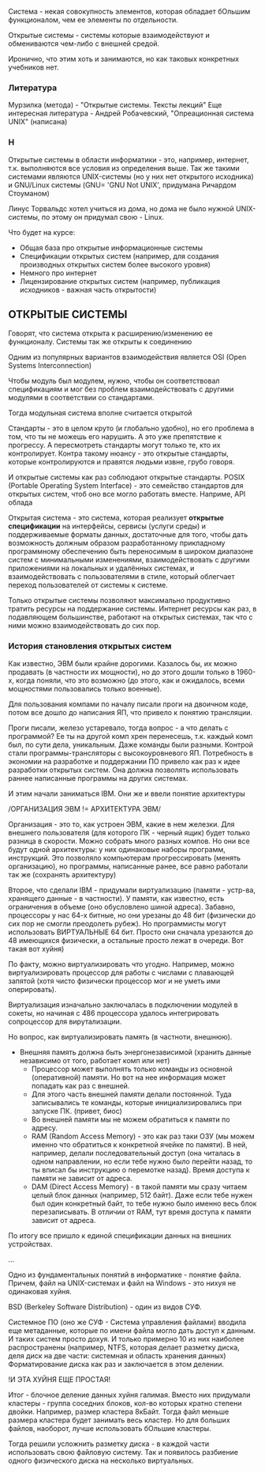 Система - некая совокупность элементов, которая обладает бОльшим функционалом, чем ее элементы по отдельности.

Открытые системы - системы которые взаимодействуют и обмениваются чем-либо с внешней средой.

Иронично, что этим хоть и занимаются, но как таковых конкретных учебников нет.

### Литература
Мурзилка (метода) - "Открытые системы. Тексты лекций"
Еще интересная литература - Андрей Робачевский, "Опреационная система UNIX" (написана)

### Н
Открытые системы в области информатики - это, например, интернет, т.к. выполняются все условия из определения выше. Так же такими системами являются UNIX-системы (но у них нет открытого исходника) и GNU/Linux системы (GNU= 'GNU Not UNIX', придумана Ричардом Стоуманом)

Линус Торвальдс хотел учиться из дома, но дома не было нужной UNIX-системы, по этому он придумал свою - Linux.

Что будет на курсе:
* Общая база про открытые информационные системы
* Спецификации открытых систем (например, для создания производных открытых систем более высокого уровня)
* Немного про интернет
* Лицензирование открытых систем (например, публикация исходников - важная часть открытости)

## ОТКРЫТЫЕ СИСТЕМЫ

Говорят, что система открыта к расширению/изменению ее функционалу.
Системы так же открыты к соединению 

Одним из популярных вариантов взаимодействия является OSI (Open Systems Interconnection)

Чтобы модуль был модулем, нужно, чтобы он соответствовал спецификациям и мог без проблем взаимодействовать с другими модулями в соответствии со стандартами.

Тогда модульная система вполне  считается открытой

Стандарты - это в целом круто (и глобально удобно), но его проблема в том, что ты не можешь его нарушить. А это уже препятствие к прогрессу. А пересмотреть стандарты могут только те, кто их контролирует. Контра такому нюансу - это открытые стандарты, которые контролируются и правятся людьми извне, грубо говоря.

И открытые системы как раз соблюдают открытые стандарты.
POSIX (Portable Operating System Interface) - это семейство стандартов для открытых систем, чтоб оно все могло работать вместе. Наприме, API облада

Открытая система - это система, которая реализует **открытые спецификации** на интерфейсы, сервисы (услуги среды) и поддерживаемые форматы данных, достаточные для того, чтобы дать возможность должным образом разработанному прикладному программному обеспечению быть переносимым в широком диапазоне систем с минимальными изменениями, взаимодействовать с другими приложениями на локальных и удалённых системах, и взаимодействовать с пользователями в стиле, который облегчает переход пользователей от системы к системе.

Только открытые системы позволяют максимально продуктивно тратить ресурсы на поддержание системы. Интернет ресурсы как раз, в подавляющем большинстве, работают на открытых системах, так что с ними можно взаимодействовать до сих пор.

### История становления открытых систем

Как известно, ЭВМ были крайне дорогими. Казалось бы, их можно продавать (в частности их мощности), но до этого дошли только в 1960-х, когда поняли, что это возможно (до этого, как и ожидалось, всеми мощностями пользовались только военные).

Для пользования компами по началу писали проги на двоичном коде, потом все дошло до написания ЯП, что привело к понятию трансляции.

Проги писали, железо устаревало, тогда вопрос - а что делать с программой? Ее ты на другой комп хрен перенесешь, т.к. каждый комп был, по сути дела, уникальным. Даже команды были разными. Контрой стали программы-трансляторы с высокоуровневого ЯП. Потребность в экономии на разработке и поддержании ПО привело как раз к идее разработки открытых систем. Она должна позволять использовать раннее написанные программы на других системах.

И этим начали заниматься IBM. Они же и ввели понятие архитектуры

/ОРГАНИЗАЦИЯ ЭВМ != АРХИТЕКТУРА ЭВМ/

Организация - это то, как устроен ЭВМ, какие в нем железки. Для внешнего пользователя (для которого ПК - черный ящик) будет только разница в скорости. Можно собрать много разных компов. Но они все будут одной архитектуры: у них одинаковые наборы программ, инструкций. Это позволяло компьютерам прогрессировать (менять организацию), но программы, написанные ранее, все равно работали так же (сохранять архитектуру)

Второе, что сделали IBM - придумали виртуализацию (памяти - устр-ва, хранящего данные -  в частности).
У памяти, как известно, есть ограничения в объеме (оно обусловлено шиной адреса). Забавно, процессоры у нас 64-х битные, но они урезаны до 48 бит (физически до сих пор не смогли преодолеть рубеж). Но программисты могут использовать ВИРТУАЛЬНЫЕ 64 бит. Просто они сначала урезаются до 48 имеющихся физически, а остальные просто лежат в очереди. Вот такая вот хуйня)

По факту, можно виртуализировать что угодно. Например, можно виртуализировать процессор для работы с числами с плавающей запятой (хотя чисто физически процессор мог и не уметь ими оперировать).

Виртуализация изначально заключалась в подключении модулей в сокеты, но начиная с 486 процессора удалось интегрировать сопроцессор для вирутализации.

Но вопрос, как виртуализировать память (в частноти, внешнюю).
* Внешняя память должна быть энергонезависимой (хранить данные независимо от того, работает комп или нет)
	* Процессор может выполнять только команды из основной (оперативной) памяти. Но вот на нее информация может попадать как раз с внешней.
	* Для этого часть внешней памяти делали постоянной. Туда записывались те команды, которые инициализировались при запуске ПК. (привет, биос)
	* Во внешней памяти мы не можем обратиться к памяти по адресу.
	* RAM (Random Access Memory) - это как раз таки ОЗУ (мы можем именно что обратиться к конкретной ячейке по памяти). В ней, например, делали последовательный доступ (она читалась в одном направлении, но если тебе нужно было перейти назад, то ты вписал бы инструкцию о перемотке назад). Время доступа к памяти не зависит от адреса.
	* DAM (Direct Access Memory) - в такой памяти мы сразу читаем целый блок данных (например, 512 байт). Даже если тебе нужен был один конкретный байт, то тебе нужно было именно весь блок перезаписывать. В отличии от RAM, тут время доступа к памяти зависит от адреса.

По итогу все пришло к единой спецификации данных на внешних устройствах.

...

Одно из фундаментальных понятий в информатике - понятие файла. Причем, файл на UNIX-системах и файл на Windows - это нихуя не одинаковая хуйня.

BSD (Berkeley Software Distribution) - один из видов СУФ.

Системное ПО (оно же СУФ - Система управления файлами) вводила еще метаданные, которые по имени файла могло дать доступ к данным. И таких систем просто дохуя.
И только примерно 10 из них наиболее распространены (например, NTFS, которая делает разметку диска, деля диск на две части: системная и область хранения данных) Форматирование диска как раз и заключается в этом делении. 

!И ЭТА ХУЙНЯ ЕЩЕ ПРОСТАЯ!

Итог - блочное деление данных хуйня галимая. Вместо них придумали кластеры - группа соседних блоков, кол-во которых кратно степени двойки. Например, размер кластера 8кБайт. Тогда файл меньше размера кластера будет занимать весь кластер. Но для больших файлов, наоборот, лучше использовать бОльшие кластеры.

Тогда решили усложнить разметку диска - в каждой части использовать свою файловую систему. Так и появилось разбиение одного физического диска на несколько виртуальных.


